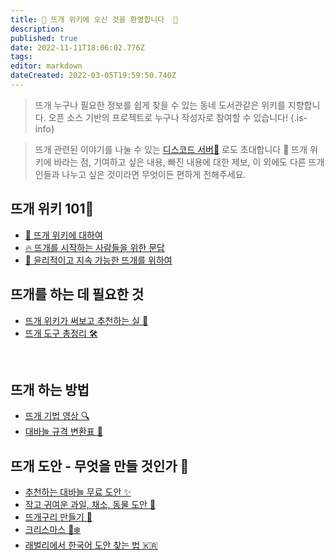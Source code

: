 ```yaml
---
title: 🐑 뜨개 위키에 오신 것을 환영합니다  🌿 
description: 
published: true
date: 2022-11-11T18:06:02.776Z
tags: 
editor: markdown
dateCreated: 2022-03-05T19:59:50.740Z
---
```


> 뜨개 누구나 필요한 정보를 쉽게 찾을 수 있는 동네 도서관같은 위키를 지향합니다.
> 오픈 소스 기반의 프로젝트로 누구나 작성자로 참여할 수 있습니다!
{.is-info}


> 뜨개 관련된 이야기를 나눌 수 있는 [디스코드 서버🔗](https://t.co/7pYuDu8yKe) 로도 초대합니다 🎉 
> 뜨개 위키에 바라는 점, 기여하고 싶은 내용, 빠진 내용에 대한 제보, 이 외에도 다른 뜨개인들과 나누고 싶은 것이라면 무엇이든 편하게 전해주세요. 

## 뜨개 위키 101🧵
- [📖 뜨개 위키에 대하여](https://knitki.herokuapp.com/ko/about)
- [🔥 뜨개를 시작하는 사람들을 위한 문답](https://knitki.herokuapp.com/ko/welcome)
- [🦕 윤리적이고 지속 가능한 뜨개를 위하여](https://knitki.herokuapp.com/ko/sustainability)

## 뜨개를 하는 데 필요한 것
- [뜨개 위키가 써보고 추천하는 실 🧶](https://knitki.herokuapp.com/ko/tool/yarn_rec)
- [뜨개 도구 총정리 🛠️](https://knitki.herokuapp.com/ko/tool)

<!----[💗 세상을 바꾸는 뜨개](https://knitki.herokuapp.com/ko/knit_for_good)
-->
<br>

<!---- [실 🧶](https://knitki.herokuapp.com/ko/tool/yarns)-->
<!---- [뜨개 약어](https://knitki.herokuapp.com/ko/skill/abbreviations)-->
## 뜨개 하는 방법 
- [뜨개 기법 영상 🔍](https://knitki.herokuapp.com/ko/skill/tutorials)
- [대바늘 규격 변환표 🔱](https://knitki.herokuapp.com/ko/tool/needle_size_conversion)


## 뜨개 도안 - 무엇을 만들 것인가 🎨
- [추천하는 대바늘 무료 도안 ✨](https://knitki.herokuapp.com/ko/pattern/knitting_patterns)
- [작고 귀여운 과일, 채소, 동물 도안 🍒](https://knitki.herokuapp.com/ko/pattern/little_sweet_kal)
- [뜨개구리 만들기 🐸](https://knitki.herokuapp.com/ko/frog)
- [크리스마스 🎄❄️](https://knitki.herokuapp.com/ko/christmas)
- [래벌리에서 한국어 도안 찾는 법 🇰🇷](https://knitki.herokuapp.com/ko/pattern/ravelry_korean)



